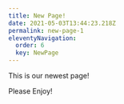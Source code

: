 ```yaml
---
title: New Page!
date: 2021-05-03T13:44:23.218Z
permalink: new-page-1
eleventyNavigation:
  order: 6
  key: NewPage
---
```

This is our newest page!

Please Enjoy!